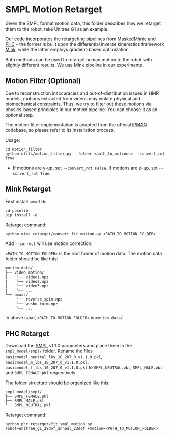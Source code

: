 # SMPL Motion Retarget

Given the SMPL format motion data, this folder describes how we retarget them to the robot, take Unitree G1 as an example.

Our code incorporates the retargeting pipelines from [MaskedMimic](https://github.com/NVlabs/ProtoMotions) and [PHC](https://github.com/ZhengyiLuo/PHC) - the former is built upon the differential inverse kinematics framework [Mink](https://github.com/kevinzakka/mink), while the latter employs gradient-based optimization. 

Both methods can be used to retarget human motion to the robot with slightly different results. We use Mink pipeline in our experiments.

## Motion Filter (Optional)

Due to reconstruction inaccuracies and out-of-distribution issues in HMR models, motions extracted from videos may violate physical and biomechanical constraints. Thus, we try to filter out these motions via physics-based principles in our motion pipeline. You can choose it as an optional step.

The motion filter implementation is adapted from the official [IPMAN](https://github.com/sha2nkt/ipman-r) codebase, so please refer to its installation process.

Usage:
```
cd motion_filter
python utils/motion_filter.py --folder <path_to_motions> --convert_rot True
```
- If motions are y-up, set `--convert_rot False`. If motions are z-up, set `--convert_rot True`.

## Mink Retarget

First install `poselib`:
```
cd poselib
pip install -e .
```

Retarget command:
```
python mink_retarget/convert_fit_motion.py <PATH_TO_MOTION_FOLDER>
```

Add `--correct` will use motion correction.

`<PATH_TO_MOTION_FOLDER>` is the root folder of motion data. The motion data folder should be like this:

```
motion_data/
├── video_motion/
|    └── video1.npz
|    └── video2.npz
|    └── video3.npz
|    └── ...
└── amass/
     └── reverse_spin.npz
     └── wushu_form.npz
     └── ...
```
In above case, `<PATH_TO_MOTION_FOLDER>` is `motion_data/`

## PHC Retarget

Download the [SMPL](https://smpl.is.tue.mpg.de/) v1.1.0 parameters and place them in the `smpl_model/smpl/` folder. Rename the files `basicmodel_neutral_lbs_10_207_0_v1.1.0.pkl`, `basicmodel_m_lbs_10_207_0_v1.1.0.pkl`, `basicmodel_f_lbs_10_207_0_v1.1.0.pkl` to `SMPL_NEUTRAL.pkl`, `SMPL_MALE.pkl` and `SMPL_FEMALE.pkl` respectively.

The folder structure should be organized like this:
```
smpl_model/smpl/
├── SMPL_FEMALE.pkl
├── SMPL_MALE.pkl
└── SMPL_NEUTRAL.pkl
```

Retarget command:
```
python phc_retarget/fit_smpl_motion.py robot=unitree_g1_29dof_anneal_23dof +motion=<PATH_TO_MOTION_FOLDER>
```